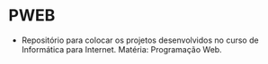 # PWEB
- Repositório para colocar os projetos desenvolvidos no curso de Informática para Internet. Matéria: Programação Web.
